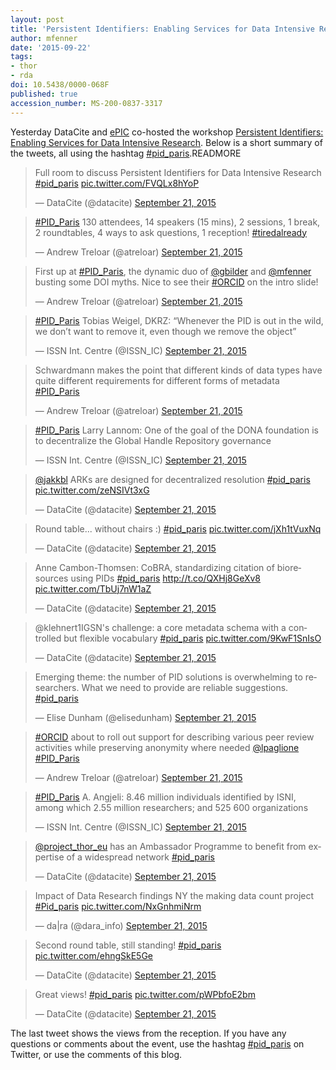 ```yaml
---
layout: post
title: 'Persistent Identifiers: Enabling Services for Data Intensive Research'
author: mfenner
date: '2015-09-22'
tags:
- thor
- rda
doi: 10.5438/0000-068F
published: true
accession_number: MS-200-0837-3317
---
```

Yesterday DataCite and [ePIC](http://www.pidconsortium.eu/) co-hosted the workshop [Persistent Identifiers: Enabling Services for Data Intensive Research](http://www.eventbrite.com/e/persistent-identifiers-enabling-services-for-data-intensive-research-tickets-17500184523). Below is a short summary of the tweets, all using the hashtag [#pid_paris](https://twitter.com/hashtag/pid_paris?src=hash).READMORE

<blockquote class="twitter-tweet" lang="en"><p lang="en" dir="ltr">Full room to discuss Persistent Identifiers for Data Intensive Research <a href="https://twitter.com/hashtag/pid_paris?src=hash">#pid_paris</a> <a href="http://t.co/FVQLx8hYoP">pic.twitter.com/FVQLx8hYoP</a></p>&mdash; DataCite (@datacite) <a href="https://twitter.com/datacite/status/645921435593125888">September 21, 2015</a></blockquote>
<script async src="//platform.twitter.com/widgets.js" charset="utf-8"></script>

<blockquote class="twitter-tweet" lang="en"><p lang="en" dir="ltr"><a href="https://twitter.com/hashtag/PID_Paris?src=hash">#PID_Paris</a> 130 attendees, 14 speakers (15 mins), 2 sessions, 1 break, 2 roundtables, 4 ways to ask questions, 1 reception! <a href="https://twitter.com/hashtag/tiredalready?src=hash">#tiredalready</a></p>&mdash; Andrew Treloar (@atreloar) <a href="https://twitter.com/atreloar/status/645917238839635968">September 21, 2015</a></blockquote>
<script async src="//platform.twitter.com/widgets.js" charset="utf-8"></script>

<blockquote class="twitter-tweet" lang="en"><p lang="en" dir="ltr">First up at <a href="https://twitter.com/hashtag/PID_Paris?src=hash">#PID_Paris</a>, the dynamic duo of <a href="https://twitter.com/gbilder">@gbilder</a> and <a href="https://twitter.com/mfenner">@mfenner</a> busting some DOI myths. Nice to see their <a href="https://twitter.com/hashtag/ORCID?src=hash">#ORCID</a> on the intro slide!</p>&mdash; Andrew Treloar (@atreloar) <a href="https://twitter.com/atreloar/status/645920334420537345">September 21, 2015</a></blockquote>
<script async src="//platform.twitter.com/widgets.js" charset="utf-8"></script>

<blockquote class="twitter-tweet" lang="en"><p lang="en" dir="ltr"><a href="https://twitter.com/hashtag/PID_Paris?src=hash">#PID_Paris</a> Tobias Weigel, DKRZ: “Whenever the PID is out in the wild, we don’t want to remove it, even though we remove the object”</p>&mdash; ISSN Int. Centre (@ISSN_IC) <a href="https://twitter.com/ISSN_IC/status/645961061858963456">September 21, 2015</a></blockquote>
<script async src="//platform.twitter.com/widgets.js" charset="utf-8"></script>

<blockquote class="twitter-tweet" lang="en"><p lang="en" dir="ltr">Schwardmann makes the point that different kinds of data types have quite different requirements for different forms of metadata <a href="https://twitter.com/hashtag/PID_Paris?src=hash">#PID_Paris</a></p>&mdash; Andrew Treloar (@atreloar) <a href="https://twitter.com/atreloar/status/645928078288506880">September 21, 2015</a></blockquote>
<script async src="//platform.twitter.com/widgets.js" charset="utf-8"></script>

<blockquote class="twitter-tweet" lang="en"><p lang="en" dir="ltr"><a href="https://twitter.com/hashtag/PID_Paris?src=hash">#PID_Paris</a> Larry Lannom: One of the goal of the DONA foundation is to decentralize the Global Handle Repository governance</p>&mdash; ISSN Int. Centre (@ISSN_IC) <a href="https://twitter.com/ISSN_IC/status/645930412980727808">September 21, 2015</a></blockquote>
<script async src="//platform.twitter.com/widgets.js" charset="utf-8"></script>

<blockquote class="twitter-tweet" lang="en"><p lang="en" dir="ltr"><a href="https://twitter.com/jakkbl">@jakkbl</a> ARKs are designed for decentralized resolution <a href="https://twitter.com/hashtag/pid_paris?src=hash">#pid_paris</a> <a href="http://t.co/zeNSIVt3xG">pic.twitter.com/zeNSIVt3xG</a></p>&mdash; DataCite (@datacite) <a href="https://twitter.com/datacite/status/645932993652097024">September 21, 2015</a></blockquote>
<script async src="//platform.twitter.com/widgets.js" charset="utf-8"></script>

<blockquote class="twitter-tweet" lang="en"><p lang="en" dir="ltr">Round table... without chairs :) <a href="https://twitter.com/hashtag/pid_paris?src=hash">#pid_paris</a> <a href="http://t.co/jXh1tVuxNq">pic.twitter.com/jXh1tVuxNq</a></p>&mdash; DataCite (@datacite) <a href="https://twitter.com/datacite/status/645944999692120065">September 21, 2015</a></blockquote>
<script async src="//platform.twitter.com/widgets.js" charset="utf-8"></script>

<blockquote class="twitter-tweet" lang="en"><p lang="en" dir="ltr">Anne Cambon-Thomsen: CoBRA, standardizing citation of bioresources using PIDs <a href="https://twitter.com/hashtag/pid_paris?src=hash">#pid_paris</a> <a href="http://t.co/QXHj8GeXv8">http://t.co/QXHj8GeXv8</a> <a href="http://t.co/TbUj7nW1aZ">pic.twitter.com/TbUj7nW1aZ</a></p>&mdash; DataCite (@datacite) <a href="https://twitter.com/datacite/status/645964076804276225">September 21, 2015</a></blockquote>
<script async src="//platform.twitter.com/widgets.js" charset="utf-8"></script>

<blockquote class="twitter-tweet" lang="en"><p lang="en" dir="ltr">@klehnert1IGSN&#39;s challenge: a core metadata schema with a controlled but flexible vocabulary <a href="https://twitter.com/hashtag/pid_paris?src=hash">#pid_paris</a> <a href="http://t.co/9KwF1SnIsO">pic.twitter.com/9KwF1SnIsO</a></p>&mdash; DataCite (@datacite) <a href="https://twitter.com/datacite/status/645967582332366848">September 21, 2015</a></blockquote>
<script async src="//platform.twitter.com/widgets.js" charset="utf-8"></script>

<blockquote class="twitter-tweet" lang="en"><p lang="en" dir="ltr">Emerging theme: the number of PID solutions is overwhelming to researchers. What we need to provide are reliable suggestions. <a href="https://twitter.com/hashtag/pid_paris?src=hash">#pid_paris</a></p>&mdash; Elise Dunham (@elisedunham) <a href="https://twitter.com/elisedunham/status/645970130627887105">September 21, 2015</a></blockquote>
<script async src="//platform.twitter.com/widgets.js" charset="utf-8"></script>

<blockquote class="twitter-tweet" lang="en"><p lang="en" dir="ltr"><a href="https://twitter.com/hashtag/ORCID?src=hash">#ORCID</a> about to roll out support for describing various peer review activities while preserving anonymity where needed <a href="https://twitter.com/lpaglione">@lpaglione</a> <a href="https://twitter.com/hashtag/PID_Paris?src=hash">#PID_Paris</a></p>&mdash; Andrew Treloar (@atreloar) <a href="https://twitter.com/atreloar/status/645939233652375552">September 21, 2015</a></blockquote>
<script async src="//platform.twitter.com/widgets.js" charset="utf-8"></script>

<blockquote class="twitter-tweet" lang="en"><p lang="en" dir="ltr"><a href="https://twitter.com/hashtag/PID_Paris?src=hash">#PID_Paris</a> A. Angjeli: 8.46 million individuals identified by ISNI, among which 2.55 million researchers; and 525 600 organizations</p>&mdash; ISSN Int. Centre (@ISSN_IC) <a href="https://twitter.com/ISSN_IC/status/645940553293647872">September 21, 2015</a></blockquote>
<script async src="//platform.twitter.com/widgets.js" charset="utf-8"></script>

<blockquote class="twitter-tweet" lang="en"><p lang="en" dir="ltr"><a href="https://twitter.com/project_thor_eu">@project_thor_eu</a> has an Ambassador Programme to benefit from expertise of a widespread network <a href="https://twitter.com/hashtag/pid_paris?src=hash">#pid_paris</a></p>&mdash; DataCite (@datacite) <a href="https://twitter.com/datacite/status/645974819046060032">September 21, 2015</a></blockquote>
<script async src="//platform.twitter.com/widgets.js" charset="utf-8"></script>

<blockquote class="twitter-tweet" lang="en"><p lang="en" dir="ltr">Impact of Data Research findings NY the making data count project <a href="https://twitter.com/hashtag/Pid_paris?src=hash">#Pid_paris</a> <a href="http://t.co/NxGnhmiNrm">pic.twitter.com/NxGnhmiNrm</a></p>&mdash; da|ra (@dara_info) <a href="https://twitter.com/dara_info/status/645978800589795328">September 21, 2015</a></blockquote>
<script async src="//platform.twitter.com/widgets.js" charset="utf-8"></script>

<blockquote class="twitter-tweet" lang="en"><p lang="en" dir="ltr">Second round table, still standing! <a href="https://twitter.com/hashtag/pid_paris?src=hash">#pid_paris</a> <a href="http://t.co/ehngSkE5Ge">pic.twitter.com/ehngSkE5Ge</a></p>&mdash; DataCite (@datacite) <a href="https://twitter.com/datacite/status/645983872187023360">September 21, 2015</a></blockquote>
<script async src="//platform.twitter.com/widgets.js" charset="utf-8"></script>

<blockquote class="twitter-tweet" lang="en"><p lang="en" dir="ltr">Great views! <a href="https://twitter.com/hashtag/pid_paris?src=hash">#pid_paris</a> <a href="http://t.co/pWPbfoE2bm">pic.twitter.com/pWPbfoE2bm</a></p>&mdash; DataCite (@datacite) <a href="https://twitter.com/datacite/status/646000851794980865">September 21, 2015</a></blockquote>
<script async src="//platform.twitter.com/widgets.js" charset="utf-8"></script>

The last tweet shows the views from the reception. If you have any questions or comments about the event, use the hashtag [#pid_paris](https://twitter.com/hashtag/pid_paris?src=hash) on Twitter, or use the comments of this blog.

